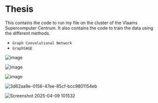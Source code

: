 # Thesis

This contains the code to run my file on the cluster of the Vlaams Supercomputer Centrum. 
It also contains the code to train the data using the different methods. 
- `Graph Convolutional Network`
- `GraphSAGE`

![image](https://github.com/user-attachments/assets/a358f886-83dc-4e25-8412-3e80cd0ba675)

![image](https://github.com/user-attachments/assets/d130d4f7-ef7e-42bf-86c0-030fe3aa2472)

![image](https://github.com/user-attachments/assets/938461be-1861-4d27-8e1c-3ba4782a93f3)

![3d62aa9e-0156-47ee-85cf-bcc9801154eb](https://github.com/user-attachments/assets/90bfd07a-7e14-4947-95b5-5b91fb43af13)

![Screenshot 2025-04-09 101532](https://github.com/user-attachments/assets/8033c97e-517d-4635-a715-ca1aa55b1c61)
